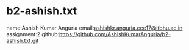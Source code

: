 # b2-ashish.txt
name:Ashish Kumar Anguria
email:ashishkr.anguria.ece17@itbhu.ac.in
assignment:2
github:https://github.com/AshishKumarAnguria/b2-ashish.txt.git
